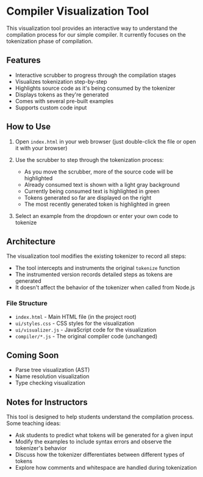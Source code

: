 # Compiler Visualization Tool

This visualization tool provides an interactive way to understand the compilation process for our simple compiler. It currently focuses on the tokenization phase of compilation.

## Features

- Interactive scrubber to progress through the compilation stages
- Visualizes tokenization step-by-step
- Highlights source code as it's being consumed by the tokenizer
- Displays tokens as they're generated 
- Comes with several pre-built examples
- Supports custom code input

## How to Use

1. Open `index.html` in your web browser (just double-click the file or open it with your browser)
2. Use the scrubber to step through the tokenization process:
   - As you move the scrubber, more of the source code will be highlighted
   - Already consumed text is shown with a light gray background
   - Currently being consumed text is highlighted in green
   - Tokens generated so far are displayed on the right
   - The most recently generated token is highlighted in green

3. Select an example from the dropdown or enter your own code to tokenize

## Architecture

The visualization tool modifies the existing tokenizer to record all steps:

- The tool intercepts and instruments the original `tokenize` function
- The instrumented version records detailed steps as tokens are generated
- It doesn't affect the behavior of the tokenizer when called from Node.js

### File Structure

- `index.html` - Main HTML file (in the project root)
- `ui/styles.css` - CSS styles for the visualization
- `ui/visualizer.js` - JavaScript code for the visualization
- `compiler/*.js` - The original compiler code (unchanged)

## Coming Soon

- Parse tree visualization (AST)
- Name resolution visualization
- Type checking visualization

## Notes for Instructors

This tool is designed to help students understand the compilation process. Some teaching ideas:

- Ask students to predict what tokens will be generated for a given input
- Modify the examples to include syntax errors and observe the tokenizer's behavior
- Discuss how the tokenizer differentiates between different types of tokens
- Explore how comments and whitespace are handled during tokenization